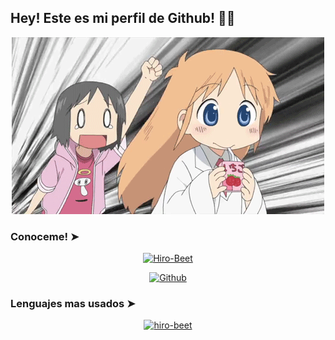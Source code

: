 ## Hey! Este es mi perfil de Github! 💭🚀

<p align="center"><img title="Hiro-Beet" src="https://github.com/Hiro-Beet/Hiro-Beet/blob/main/src/gif.gif"></p>

### Conoceme! ➤

<p align="center"><a href="https://github.com/Hiro-Beet"><img title="Hiro-Beet" src="https://github-readme-stats.vercel.app/api?username=hiro-beet&show_icons=true&include_all_commits=true&custom_title=Hiro-Beet&theme=merko&cache_seconds=320"></a>
</p>

<p align="center">
<a href="https://github.com/Hiro-Beet"><img title="Github" src="https://img.shields.io/badge/hiro-beet-brightgreen?style=for-the-badge&logo=github"></a>
</p>

### Lenguajes mas usados ➤

<p align="center">
<a href="https://github.com/Hiro-Beet"><img title="hiro-beet" src="https://github-readme-stats.vercel.app/api/top-langs/?username=hiro-beet&layout=compact"></a>
</p>